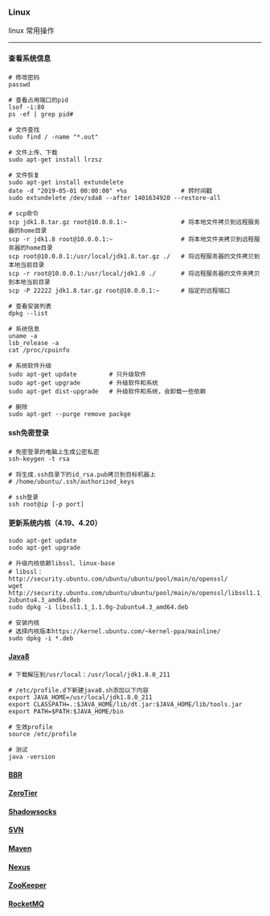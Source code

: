 ### Linux
linux 常用操作

---

#### 查看系统信息
```
# 修改密码
passwd

# 查看占用端口的pid
lsof -i:80
ps -ef | grep pid#

# 文件查找
sudo find / -name "*.out"

# 文件上传、下载
sudo apt-get install lrzsz

# 文件恢复
sudo apt-get install extundelete  
date -d "2019-05-01 00:00:00" +%s               # 转时间戳
sudo extundelete /dev/sda8 --after 1401634920 --restore-all  

# scp命令
scp jdk1.8.tar.gz root@10.0.0.1:~               # 将本地文件拷贝到远程服务器的home目录
scp -r jdk1.8 root@10.0.0.1:~                   # 将本地文件夹拷贝到远程服务器的home目录
scp root@10.0.0.1:/usr/local/jdk1.8.tar.gz ./   # 将远程服务器的文件拷贝到本地当前目录
scp -r root@10.0.0.1:/usr/local/jdk1.8 ./       # 将远程服务器的文件夹拷贝到本地当前目录
scp -P 22222 jdk1.8.tar.gz root@10.0.0.1:~      # 指定的远程端口

# 查看安装列表
dpkg --list

# 系统信息
uname -a
lsb_release -a
cat /proc/cpuinfo

# 系统软件升级
sudo apt-get update         # 只升级软件
sudo apt-get upgrade        # 升级软件和系统
sudo apt-get dist-upgrade   # 升级软件和系统，会卸载一些依赖

# 删除
sudo apt-get --purge remove packge
```

#### ssh免密登录
```
# 免密登录的电脑上生成公密私密
ssh-keygen -t rsa

# 将生成.ssh目录下的id_rsa.pub拷贝到目标机器上
# /home/ubuntu/.ssh/authorized_keys

# ssh登录
ssh root@ip [-p port]
```

#### 更新系统内核（4.19、4.20）
```
sudo apt-get update 
sudo apt-get upgrade

# 升级内核依赖libssl、linux-base
# libssl：http://security.ubuntu.com/ubuntu/ubuntu/pool/main/o/openssl/
wget http://security.ubuntu.com/ubuntu/ubuntu/pool/main/o/openssl/libssl1.1_1.1.0g-2ubuntu4.3_amd64.deb
sudo dpkg -i libssl1.1_1.1.0g-2ubuntu4.3_amd64.deb

# 安装内核
# 选择内核版本https://kernel.ubuntu.com/~kernel-ppa/mainline/
sudo dpkg -i *.deb
```

#### [Java8](http://www.oracle.com/technetwork/java/javase/downloads/jdk8-downloads-2133151.html)
```
# 下载解压到/usr/local：/usr/local/jdk1.8.0_211

# /etc/profile.d下新建java8.sh添加以下内容
export JAVA_HOME=/usr/local/jdk1.8.0_211
export CLASSPATH=.:$JAVA_HOME/lib/dt.jar:$JAVA_HOME/lib/tools.jar
export PATH=$PATH:$JAVA_HOME/bin

# 生效profile
source /etc/profile

# 测试
java -version
```

#### [BBR](bbr.md)

#### [ZeroTier](zerotier.md)

#### [Shadowsocks](shadowsocks.md)

#### [SVN](svn.md)

#### [Maven](maven.md)

#### [Nexus](nexus.md)

#### [ZooKeeper](zookeeper.md)

#### [RocketMQ](rocketmq.md)

